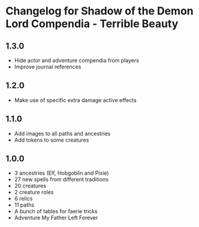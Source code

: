 # Changelog for Shadow of the Demon Lord Compendia - Terrible Beauty

## 1.3.0

- Hide actor and adventure compendia from players
- Improve journal references

## 1.2.0

- Make use of specific extra damage active effects

## 1.1.0

- Add images to all paths and ancestries
- Add tokens to some creatures

## 1.0.0

- 3 ancestries (Elf, Hobgoblin and Pixie)
- 27 new spells from different traditions
- 20 creatures
- 2 creature roles
- 6 relics
- 11 paths
- A bunch of tables for faerie tricks
- Adventure My Father Left Forever